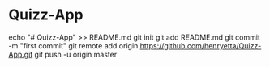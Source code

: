 # Quizz-App
echo "# Quizz-App" >> README.md
git init
git add README.md
git commit -m "first commit"
git remote add origin https://github.com/henryetta/Quizz-App.git
git push -u origin master
